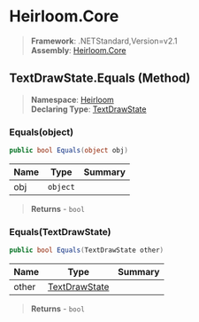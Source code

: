 # Heirloom.Core

> **Framework**: .NETStandard,Version=v2.1  
> **Assembly**: [Heirloom.Core][0]

## TextDrawState.Equals (Method)

> **Namespace**: [Heirloom][0]  
> **Declaring Type**: [TextDrawState][1]

### Equals(object)

```cs
public bool Equals(object obj)
```

| Name | Type     | Summary |
|------|----------|---------|
| obj  | `object` |         |

> **Returns** - `bool`

### Equals(TextDrawState)

```cs
public bool Equals(TextDrawState other)
```

| Name  | Type               | Summary |
|-------|--------------------|---------|
| other | [TextDrawState][1] |         |

> **Returns** - `bool`

[0]: ../../../Heirloom.Core.md
[1]: ../TextDrawState.md
